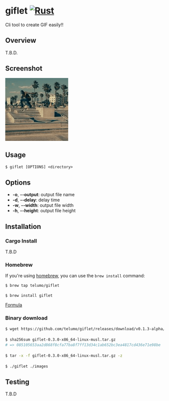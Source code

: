 # giflet [![Rust](https://github.com/telumo/giflet/workflows/Rust/badge.svg)](https://github.com/telumo/giflet/actions)

Cli tool to create GIF easily!!

## Overview

T.B.D.

## Screenshot

![output](output.gif)

## Usage

    $ giflet [OPTIONS] <directory>

## Options

- **-o**, **--output**: output file name
- **-d**, **--delay**: delay time
- **-w**, **--width**: output file width
- **-h**, **--height**: output file height

## Installation

### Cargo Install

T.B.D

### Homebrew

If you're using [homebrew](https://brew.sh/), you can use the `brew install` command:

    $ brew tap telumo/giflet

    $ brew install giflet

[Formula](https://github.com/telumo/homebrew-giflet/blob/master/Formula/giflet.rb)

### Binary download
```sh
$ wget https://github.com/telumo/giflet/releases/download/v0.1.3-alpha/giflet-0.3.0-x86_64-linux-musl.tar.gz

$ sha256sum giflet-0.3.0-x86_64-linux-musl.tar.gz
# => 085105653aa2d868f8cfa77ba8f7ff13d34c1ab652bc3ea4817cd436e71e98be  giflet-0.3.0-x86_64-linux-musl.tar.gz

$ tar -x -f giflet-0.3.0-x86_64-linux-musl.tar.gz -z

$ ./giflet ./images

```
## Testing

T.B.D
